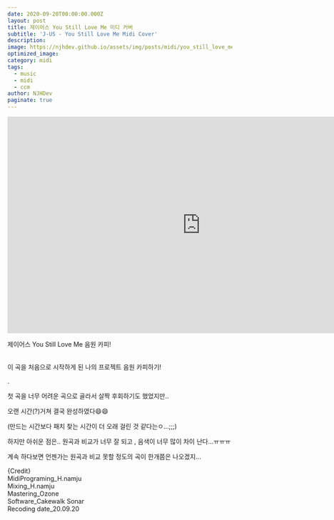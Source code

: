 ```yaml
---
date: 2020-09-20T00:00:00.000Z
layout: post
title: 제이어스 You Still Love Me 미디 커버
subtitle: 'J-US - You Still Love Me Midi Cover'
description: 
image: https://njhdev.github.io/assets/img/posts/midi/you_still_love_me.jpg
optimized_image: 
category: midi
tags:
  - music
  - midi
  - ccm
author: NJHDev
paginate: true
---
```


<iframe width="864" height="486" src="https://www.youtube.com/embed/TsDi2NO-X_k?autoplay=1&rel=0&modestbranding=1" title="YouTube video player" frameborder="0" allow="accelerometer; autoplay; clipboard-write; encrypted-media; gyroscope; picture-in-picture" allowfullscreen></iframe>


제이어스 You Still Love Me 음원 카피!

<br/>
이 곡을 처음으로 시작하게 된 나의 프로젝트 음원 카피하기!

.

첫 곡을 너무 어려운 곡으로 골라서 살짝 후회하기도 했었지만..

오랜 시간(?)거쳐 결국 완성하였다😄😄

(만드는 시간보다 패치 찾는 시간이 더 오래 걸린 것 같다는ㅇ...;;;)

하지만 아쉬운 점은.. 원곡과 비교가 너무 잘 되고 , 음색이 너무 많이 차이 난다...ㅠㅠㅠ

계속 하다보면 언젠가는 원곡과 비교 못할 정도의 곡이 한개쯤은 나오겠지...

{Credit}
<br/>MidiPrograming_H.namju
<br/>Mixing_H.namju
<br/>Mastering_Ozone
<br/>Software_Cakewalk Sonar
<br/>Recoding date_20.09.20
